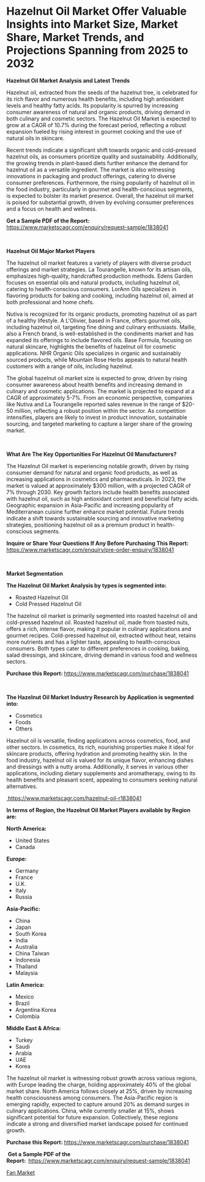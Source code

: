 <p><h1>Hazelnut Oil Market Offer Valuable Insights into Market Size, Market Share, Market Trends, and Projections Spanning from 2025 to 2032</h1></p><p><strong>Hazelnut Oil Market Analysis and Latest Trends</strong></p>
<p><p>Hazelnut oil, extracted from the seeds of the hazelnut tree, is celebrated for its rich flavor and numerous health benefits, including high antioxidant levels and healthy fatty acids. Its popularity is spurred by increasing consumer awareness of natural and organic products, driving demand in both culinary and cosmetic sectors. The Hazelnut Oil Market is expected to grow at a CAGR of 10.7% during the forecast period, reflecting a robust expansion fueled by rising interest in gourmet cooking and the use of natural oils in skincare.</p><p>Recent trends indicate a significant shift towards organic and cold-pressed hazelnut oils, as consumers prioritize quality and sustainability. Additionally, the growing trends in plant-based diets further enhance the demand for hazelnut oil as a versatile ingredient. The market is also witnessing innovations in packaging and product offerings, catering to diverse consumer preferences. Furthermore, the rising popularity of hazelnut oil in the food industry, particularly in gourmet and health-conscious segments, is expected to bolster its market presence. Overall, the hazelnut oil market is poised for substantial growth, driven by evolving consumer preferences and a focus on health and wellness.</p></p>
<p><strong>Get a Sample PDF of the Report:&nbsp;</strong> <a href="https://www.marketscagr.com/enquiry/request-sample/1838041?utm_campaign=2111&utm_medium=2&utm_source=Github&utm_content=ia&utm_term=06022025&utm_id=hazelnut-oil">https://www.marketscagr.com/enquiry/request-sample/1838041</a></p>
<p>&nbsp;</p>
<p><strong>Hazelnut Oil Major Market Players</strong></p>
<p><p>The hazelnut oil market features a variety of players with diverse product offerings and market strategies. La Tourangelle, known for its artisan oils, emphasizes high-quality, handcrafted production methods. Edens Garden focuses on essential oils and natural products, including hazelnut oil, catering to health-conscious consumers. LorAnn Oils specializes in flavoring products for baking and cooking, including hazelnut oil, aimed at both professional and home chefs.</p><p>Nutiva is recognized for its organic products, promoting hazelnut oil as part of a healthy lifestyle. A L'Olivier, based in France, offers gourmet oils, including hazelnut oil, targeting fine dining and culinary enthusiasts. Maille, also a French brand, is well-established in the condiments market and has expanded its offerings to include flavored oils. Base Formula, focusing on natural skincare, highlights the benefits of hazelnut oil for cosmetic applications. NHR Organic Oils specializes in organic and sustainably sourced products, while Mountain Rose Herbs appeals to natural health customers with a range of oils, including hazelnut.</p><p>The global hazelnut oil market size is expected to grow, driven by rising consumer awareness about health benefits and increasing demand in culinary and cosmetic applications. The market is projected to expand at a CAGR of approximately 5-7%. From an economic perspective, companies like Nutiva and La Tourangelle reported sales revenue in the range of $20-50 million, reflecting a robust position within the sector. As competition intensifies, players are likely to invest in product innovation, sustainable sourcing, and targeted marketing to capture a larger share of the growing market.</p></p>
<p>&nbsp;</p>
<p><strong>What Are The Key Opportunities For Hazelnut Oil Manufacturers?</strong></p>
<p><p>The Hazelnut Oil market is experiencing notable growth, driven by rising consumer demand for natural and organic food products, as well as increasing applications in cosmetics and pharmaceuticals. In 2023, the market is valued at approximately $300 million, with a projected CAGR of 7% through 2030. Key growth factors include health benefits associated with hazelnut oil, such as high antioxidant content and beneficial fatty acids. Geographic expansion in Asia-Pacific and increasing popularity of Mediterranean cuisine further enhance market potential. Future trends indicate a shift towards sustainable sourcing and innovative marketing strategies, positioning hazelnut oil as a premium product in health-conscious segments.</p></p>
<p><strong>Inquire or Share Your Questions If Any Before Purchasing This Report:</strong> <a href="https://www.marketscagr.com/enquiry/pre-order-enquiry/1838041?utm_campaign=2111&utm_medium=2&utm_source=Github&utm_content=ia&utm_term=06022025&utm_id=hazelnut-oil">https://www.marketscagr.com/enquiry/pre-order-enquiry/1838041</a></p>
<p>&nbsp;</p>
<p><strong>Market Segmentation</strong></p>
<p><strong>The Hazelnut Oil Market Analysis by types is segmented into:</strong></p>
<p><ul><li>Roasted Hazelnut Oil</li><li>Cold Pressed Hazelnut Oil</li></ul></p>
<p><p>The hazelnut oil market is primarily segmented into roasted hazelnut oil and cold-pressed hazelnut oil. Roasted hazelnut oil, made from toasted nuts, offers a rich, intense flavor, making it popular in culinary applications and gourmet recipes. Cold-pressed hazelnut oil, extracted without heat, retains more nutrients and has a lighter taste, appealing to health-conscious consumers. Both types cater to different preferences in cooking, baking, salad dressings, and skincare, driving demand in various food and wellness sectors.</p></p>
<p><strong>Purchase this Report:&nbsp;</strong><a href="https://www.marketscagr.com/purchase/1838041?utm_campaign=2111&utm_medium=2&utm_source=Github&utm_content=ia&utm_term=06022025&utm_id=hazelnut-oil">https://www.marketscagr.com/purchase/1838041</a></p>
<p>&nbsp;</p>
<p><strong>The Hazelnut Oil Market Industry Research by Application is segmented into:</strong></p>
<p><ul><li>Cosmetics</li><li>Foods</li><li>Others</li></ul></p>
<p><p>Hazelnut oil is versatile, finding applications across cosmetics, food, and other sectors. In cosmetics, its rich, nourishing properties make it ideal for skincare products, offering hydration and promoting healthy skin. In the food industry, hazelnut oil is valued for its unique flavor, enhancing dishes and dressings with a nutty aroma. Additionally, it serves in various other applications, including dietary supplements and aromatherapy, owing to its health benefits and pleasant scent, appealing to consumers seeking natural alternatives.</p></p>
<p><a href="https://www.marketscagr.com/hazelnut-oil-r1838041?utm_campaign=2111&utm_medium=2&utm_source=Github&utm_content=ia&utm_term=06022025&utm_id=hazelnut-oil">&nbsp;https://www.marketscagr.com/hazelnut-oil-r1838041</a></p>
<p><strong>In terms of Region, the Hazelnut Oil Market Players available by Region are:</strong></p>
<p>
    <p> <strong> North America: </strong>
        <ul>
            <li>United States</li>
            <li>Canada</li>
        </ul>
        </p> 
    <p> <strong> Europe: </strong>
        <ul>
            <li>Germany</li>
            <li>France</li>
            <li>U.K.</li>
            <li>Italy</li>
            <li>Russia</li>
        </ul>
        </p> 
    <p> <strong> Asia-Pacific: </strong>
        <ul>
            <li>China</li>
            <li>Japan</li>
            <li>South Korea</li>
            <li>India</li>
            <li>Australia</li>
            <li>China Taiwan</li>
            <li>Indonesia</li>
            <li>Thailand</li>
            <li>Malaysia</li>
        </ul>
        </p> 
    <p> <strong> Latin America: </strong>
        <ul>
            <li>Mexico</li>
            <li>Brazil</li>
            <li>Argentina Korea</li>
            <li>Colombia</li>
        </ul>
        </p> 
    <p> <strong> Middle East & Africa: </strong>
        <ul>
            <li>Turkey</li>
            <li>Saudi</li>
            <li>Arabia</li>
            <li>UAE</li>
            <li>Korea</li>
        </ul>
    </p>
    </p>
<p><p>The hazelnut oil market is witnessing robust growth across various regions, with Europe leading the charge, holding approximately 40% of the global market share. North America follows closely at 25%, driven by increasing health consciousness among consumers. The Asia-Pacific region is emerging rapidly, expected to capture around 20% as demand surges in culinary applications. China, while currently smaller at 15%, shows significant potential for future expansion. Collectively, these regions indicate a strong and diversified market landscape poised for continued growth.</p></p>
<p><strong>Purchase this Report: </strong><a href="https://www.marketscagr.com/purchase/1838041?utm_campaign=2111&utm_medium=2&utm_source=Github&utm_content=ia&utm_term=06022025&utm_id=hazelnut-oil">https://www.marketscagr.com/purchase/1838041</a></p>
<p>&nbsp;<strong>Get a Sample PDF of the Report:&nbsp;&nbsp;</strong><a href="https://www.marketscagr.com/enquiry/request-sample/1838041?utm_campaign=2111&utm_medium=2&utm_source=Github&utm_content=ia&utm_term=06022025&utm_id=hazelnut-oil">https://www.marketscagr.com/enquiry/request-sample/1838041</a></p>
<p><strong></strong></p>
<p><p><a href="https://github.com/lindaopodray/Market-Research-Report-List-1/blob/main/fan-market.md?utm_campaign=2111&utm_medium=2&utm_source=Github&utm_content=ia&utm_term=06022025&utm_id=hazelnut-oil">Fan Market</a></p></p>